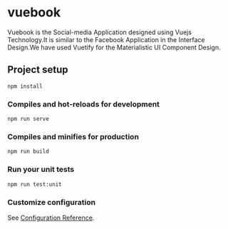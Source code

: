 # vuebook
 Vuebook is the Social-media Application designed using Vuejs Technology.It is similar to the Facebook Application in the Interface Design.We have used Vuetify for the Materialistic UI Component Design.

## Project setup
```
npm install
```

### Compiles and hot-reloads for development
```
npm run serve
```

### Compiles and minifies for production
```
npm run build
```

### Run your unit tests
```
npm run test:unit
```

### Customize configuration
See [Configuration Reference](https://cli.vuejs.org/config/).

